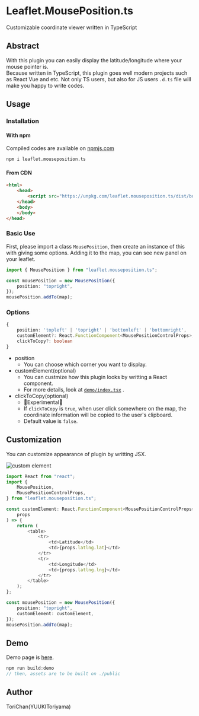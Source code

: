 # Leaflet.MousePosition.ts

Customizable coordinate viewer written in TypeScript

## Abstract

With this plugin you can easily display the latitude/longitude where your mouse pointer is.  
Because written in TypeScript, this plugin goes well modern projects such as React Vue and etc.
Not only TS users, but also for JS users `.d.ts` file will make you happy to write codes.

## Usage

### Installation

#### With npm

Compiled codes are available on [npmjs.com](https://www.npmjs.com/package/leaflet.mouseposition.ts)

```bash
npm i leaflet.mouseposition.ts
```

#### From CDN

```html
<html>
	<head>
		<script src="https://unpkg.com/leaflet.mouseposition.ts/dist/bundle.js"></script>
	</head>
	<body>
	</body>
</head>
```

### Basic Use

First, please import a class `MousePosition`, then create an instance of this with giving some options.
Adding it to the map, you can see new panel on your leaflet.

```typescript
import { MousePosition } from "leaflet.mouseposition.ts";

const mousePosition = new MousePosition({
	position: "topright",
});
mousePosition.addTo(map);
```

### Options

```typescript
{
	position: 'topleft' | 'topright' | 'bottomleft' | 'bottomright',
	customElement?: React.FunctionComponent<MousePositionControlProps>,
	clickToCopy?: boolean
}
```

- position
  - You can choose which corner you want to display.
- customElement(optional)
  - You can custmize how this plugin looks by writting a React component.
  - For more details, look at [`demo/index.tsx`](./demo/index.tsx) .
- clickToCopy(optional)
  - 🚧Experimental🚧
  - If `clickToCopy` is `true`, when user click somewhere on the map, the coordinate information will be copied to the user's clipboard.
  - Default value is `false`.

## Customization

You can customize appearance of plugin by writting JSX.

![custom element](https://i.imgur.com/cUrHwwC.png)

```typescript
import React from "react";
import {
	MousePosition,
	MousePositionControlProps,
} from "leaflet.mouseposition.ts";

const customElement: React.FunctionComponent<MousePositionControlProps> = (
	props
) => {
	return (
		<table>
			<tr>
				<td>Latitude</td>
				<td>{props.latlng.lat}</td>
			</tr>
			<tr>
				<td>Longitude</td>
				<td>{props.latlng.lng}</td>
			</tr>
		</table>
	);
};

const mousePosition = new MousePosition({
	position: "topright",
	customElement: customElement,
});
mousePosition.addTo(map);
```

## Demo

Demo page is [here](https://yuukitoriyama.github.io/Leaflet.MousePosition.ts).

```typescript
npm run build:demo
// then, assets are to be built on ./public
```

## Author

ToriChan(YUUKIToriyama)
